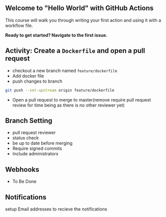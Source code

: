 ## Welcome to "Hello World" with GitHub Actions

This course will walk you through writing your first action and using it with a workflow file. 

**Ready to get started? Navigate to the first issue.**


## Activity: Create a ```Dockerfile``` and open a pull request

- checkout a new branch named ```feature/dockerfile```
- Add docker file 
- push changes to branch 

```sh
git push --set-upstream origin feature/dockerfile
```
- Open a pull request to merge to master(remove require pull request review for time being as there is no other reviewer yet)


## Branch Setting

- pull request reviewer
- status check
- be up to date before merging
- Require signed commits
- Include administrators

## Webhooks

- To Be Done

## Notifications

setup Email addresses to recieve the notifications
